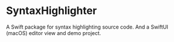 # SyntaxHighlighter

A Swift package for syntax highlighting source code. And a SwiftUI (macOS) editor view and demo project.
